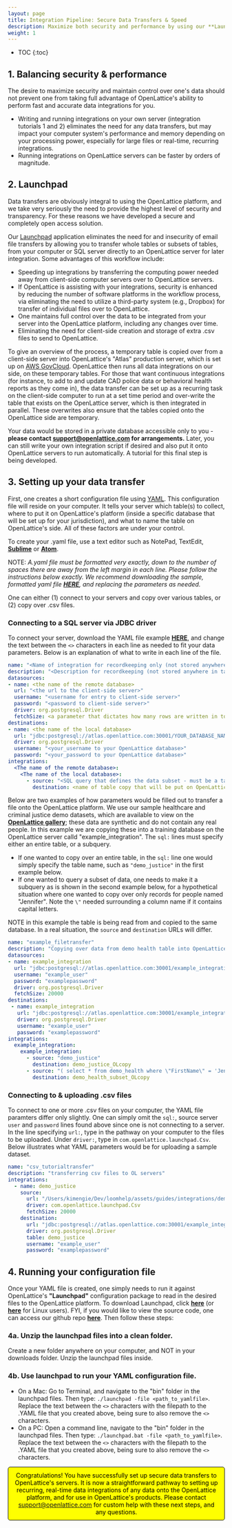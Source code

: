 ```yaml
---
layout: page
title: Integration Pipeline: Secure Data Transfers & Speed
description: Maximize both security and performance by using our **Launchpad** application to transfer data from your database directly and securely into OpenLattice. This is the recommended data pipeline for using the OpenLattice platform. Reach out to support@openlattice.com if you need any assistance with your integration.
weight: 1
---
```


* TOC
{:toc}

## 1. Balancing security & performance 
The desire to maximize security and maintain control over one's data should not prevent one from taking full advantage of OpenLattice's ability to perform fast and accurate data integrations for you.
* Writing and running integrations on your own server (integration tutorials 1 and 2) eliminates the need for any data transfers, but may impact your computer system's performance and memory depending on your processing power, especially for large files or real-time, recurring integrations.
* Running integrations on OpenLattice servers can be faster by orders of magnitude.

## 2. Launchpad
Data transfers are obviously integral to using the OpenLattice platform, and we take very seriously the need to provide the highest level of security and transparency. For these reasons we have developed a secure and completely open access solution.

Our [Launchpad](https://github.com/openlattice/launchpad) application eliminates the need for and insecurity of email file transfers by allowing you to transfer whole tables or subsets of tables, from your computer or SQL server directly to an OpenLattice server for later integration. Some advantages of this workflow include:
* Speeding up integrations by transferring the computing power needed away from client-side computer servers over to OpenLattice servers.
* If OpenLattice is assisting with your integrations, security is enhanced by reducing the number of software platforms in the workflow process, via eliminating the need to utilize a third-party system (e.g., Dropbox) for transfer of individual files over to OpenLattice. 
* One maintains full control over the data to be integrated from your server into the OpenLattice platform, including any changes over time.
* Eliminating the need for client-side creation and storage of extra .csv files to send to OpenLattice.

To give an overview of the process, a temporary table is copied over from a client-side server into OpenLattice's "Atlas" production server, which is set up on [AWS GovCloud](https://docs.aws.amazon.com/govcloud-us/latest/UserGuide/whatis.html).  OpenLattice then runs all data integrations on our side, on these temporary tables. For those that want continuous integrations (for instance, to add to and update CAD police data or behavioral health reports as they come in), the data transfer can be set up as a recurring task on the client-side computer to run at a set time period and over-write the table that exists on the OpenLattice server, which is then integrated in parallel. These overwrites also ensure that the tables copied onto the OpenLattice side are temporary.

Your data would be stored in a private database accessible only to you - **please contact <a href="mailto:support@topenlattice.com">support@openlattice.com</a> for arrangements.** Later, you can still write your own integration script if desired and also put it onto OpenLattice servers to run automatically. A tutorial for this final step is being developed. 

## 3. Setting up your data transfer 
First, one creates a short configuration file using [YAML](https://en.wikipedia.org/wiki/YAML). This configuration file will reside on your computer. It tells your server which table(s) to collect, where to put it on OpenLattice's platform (inside a specific database that will be set up for your jurisdiction), and what to name the table on OpenLattice's side. All of these factors are under your control. 

To create your .yaml file, use a text editor such as NotePad, TextEdit, [**Sublime**](https://www.sublimetext.com/) or [**Atom**](https://atom.io/). 

<span class="bad">NOTE:</span> _A.yaml file must be formatted very exactly, down to the number of spaces there are away from the left margin in each line. Please follow the instructions below exactly. We recommend downloading the sample, formatted yaml file [**HERE**](/assets/guides/integrations/integration_tutorial.yaml), and replacing the parameters as needed._

One can either (1) connect to your servers and copy over various tables, or (2) copy over .csv files.  

### Connecting to a SQL server via JDBC driver

To connect your server, download the YAML file example [**HERE**](/assets/guides/integrations/integration_tutorial.yaml), and change the text between the `<>` characters in each line as needed to fit your data parameters. Below is an explanation of what to write in each line of the file. 

```yaml
name: "<Name of integration for recordkeeping only (not stored anywhere in tables).>"
description: "<Description for recordkeeping (not stored anywhere in tables).>"
datasources:
- name: <the name of the remote database>
  url: "<the url to the client-side server>"
  username: "<username for entry to client-side server>"
  password: "<password to client-side server>"
  driver: org.postgresql.Driver
  fetchSize: <a parameter that dictates how many rows are written in to OpenLattice at a time>
destinations:
- name: <the name of the local database>
  url: "jdbc:postgresql://atlas.openlattice.com:30001/YOUR_DATABASE_NAME_HERE?ssl=true&sslmode=require"
  driver: org.postgresql.Driver
  username: "<your_username to your OpenLattice database>"
  password: "<your_password to your OpenLattice database>"
integrations:
  <The name of the remote database>:
    <The name of the local database>:
      - source: "<SQL query that defines the data subset - must be a table or a subquery>"
        destination: <name of table copy that will be put on OpenLattice server>
```

Below are two examples of how parameters would be filled out to transfer a file onto the OpenLattice platform. We use our sample healthcare and criminal justice demo datasets, which are available to view on the [**OpenLattice gallery**](https://openlattice.com); these data are synthetic and do not contain any real people. In this example we are copying these into a training database on the OpenLattice server calld "example_integration". The `sql:` lines must specify either an entire table, or a subquery. 
* If one wanted to copy over an entire table, in the `sql:` line one would simply specify the table name, such as `"demo_justice"` in the first example below. 
* If one wanted to query a subset of data, one needs to make it a subquery as is shown in the second example below, for a hypothetical situation where one wanted to copy over only records for people named "Jennifer". Note the `\"` needed surrounding a column name if it contains capital letters.  

NOTE in this example the table is being read from and copied to the same database. In a real situation, the `source` and `destination` URLs will differ.

```yaml
name: "example_filetransfer"
description: "Copying over data from demo health table into OpenLattice server"
datasources:
- name: example_integration
  url: "jdbc:postgresql://atlas.openlattice.com:30001/example_integration?ssl=true&sslmode=require"
  username: "example_user"
  password: "examplepassword"
  driver: org.postgresql.Driver
  fetchSize: 20000
destinations:
 - name: example_integration
   url: "jdbc:postgresql://atlas.openlattice.com:30001/example_integration?ssl=true&sslmode=require"
   driver: org.postgresql.Driver
   username: "example_user"
   password: "examplepassword"
integrations:
  example_integration:
    example_integration:
      - source: "demo_justice"
        destination: demo_justice_OLcopy
      - source: "( select * from demo_health where \"FirstName\" = 'Jennifer') dh"
        destination: demo_health_subset_OLcopy
```  


### Connecting to & uploading .csv files
To connect to one or more .csv files on your computer, the YAML file paramters differ only slightly. One can simply omit the `sql:`, source server `user` and `password` lines found above since one is not connecting to a server. In the line specifying `url:`, type in the pathway on your computer to the files to be uploaded. Under `driver:`, type in `com.openlattice.launchpad.Csv`. Below illustrates what YAML parameters would be for uploading a sample dataset.  

```yaml
name: "csv_tutorialtransfer"
description: "transferring csv files to OL servers"
integrations:
  - name: demo_justice
    source:
      url: "/Users/kimengie/Dev/loomhelp/assets/guides/integrations/demo_justice.csv"
      driver: com.openlattice.launchpad.Csv
      fetchSize: 20000
    destination:
      url: "jdbc:postgresql://atlas.openlattice.com:30001/example_integration?ssl=true&sslmode=require"
      driver: org.postgresql.Driver
      table: demo_justice 
      username: "example_user"
      password: "examplepassword"
```


## 4. Running your configuration file
Once your YAML file is created, one simply needs to run it against OpenLattice's **"Launchpad"** configuration package to read in the desired files to the OpenLattice platform. To download Launchpad, click [**here**](https://openlattice.com/launchpad/launchpad-1.0.0.zip) (or [**here**](https://openlattice.com/launchpad/launchpad-1.0.0.tar) for Linux users).  FYI, if you would like to view the source code, one can access our github repo [**here**](https://github.com/openlattice/launchpad). Then follow these steps:

### 4a. Unzip the launchpad files into a clean folder. 
Create a new folder anywhere on your computer, and NOT in your downloads folder. Unzip the launchpad files inside.
### 4b. Use launchpad to run your YAML configuration file.
* On a Mac: Go to Terminal, and navigate to the "bin" folder in the launchpad files. Then type: `./launchpad -file <path_to_yamlfile>`. Replace the text between the `<>` characters with the filepath to the .YAML file that you created above, being sure to also remove the `<>` characters. 
* On a PC: Open a command line, navigate to the "bin" folder in the launchpad files. Then type: `./launchpad.bat -file <path_to_yamlfile>`. Replace the text between the `<>` characters with the filepath to the .YAML file that you created above, being sure to also remove the `<>` characters. 



<div style="color:black; border: 1px solid black; padding: 10px; background-color: yellow; border-radius:5px; text-align: center;">Congratulations! You have successfully set up secure data transfers to OpenLattice's servers. It is now a straightforward pathway to setting up recurring, real-time data integrations of any data onto the OpenLattice platform, and for use in OpenLattice's products. Please contact <a href="mailto:support@topenlattice.com">support@openlattice.com</a> for custom help with these next steps, and any questions. </div><br>



